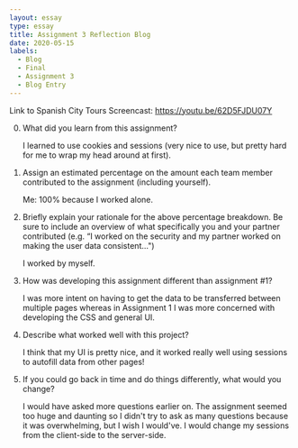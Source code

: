 ```yaml
---
layout: essay
type: essay
title: Assignment 3 Reflection Blog
date: 2020-05-15
labels:
  - Blog
  - Final
  - Assignment 3
  - Blog Entry
---
```


Link to Spanish City Tours Screencast: https://youtu.be/62D5FJDU07Y

0) What did you learn from this assignment?

    I learned to use cookies and sessions (very nice to use, but pretty hard for me to wrap my head around at first).

1) Assign an estimated percentage on the amount each team member contributed to the assignment (including yourself).

    Me: 100% because I worked alone.

2) Briefly explain your rationale for the above percentage breakdown. Be sure to include an overview of what specifically you and your partner contributed (e.g. “I worked on the security and my partner worked on making the user data consistent...")  

    I worked by myself.

3) How was developing this assignment different than assignment #1? 

    I was more intent on having to get the data to be transferred between multiple pages whereas in Assignment 1 I was more concerned with developing the CSS and general UI.

4) Describe what worked well with this project? 

    I think that my UI is pretty nice, and it worked really well using sessions to autofill data from other pages!

5) If you could go back in time and do things differently, what would you change? 

    I would have asked more questions earlier on.  The assignment seemed too huge and daunting so I didn't try to ask as many questions because it was overwhelming, but I wish I would've.  I would change my sessions from the client-side to the server-side.
